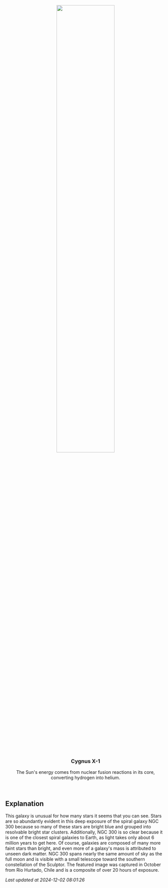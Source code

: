 <p align='center'>
    <img src='https://apod.nasa.gov/apod/image/2412/Ngc300_Stern_960.jpg' width='60%' />
    <h3 align="center">Cygnus X-1</h3>
    <p align="center">The Sun's energy comes from nuclear fusion reactions in its core, converting hydrogen into helium.</p>
</p>
<br/>

Explanation
--
This galaxy is unusual for how many stars it seems that you can see. Stars are so abundantly evident in this deep exposure of the spiral galaxy NGC 300 because so many of these stars are bright blue and grouped into resolvable bright star clusters.  Additionally, NGC 300 is so clear because it is one of the closest spiral galaxies to Earth, as light takes only about 6 million years to get here.  Of course, galaxies are composed of many more faint stars than bright, and even more of a galaxy's mass is attributed to unseen dark matter.  NGC 300 spans nearly the same amount of sky as the full moon and is visible with a small telescope toward the southern constellation of the Sculptor. The featured image was captured in October from Rio Hurtado, Chile and is a composite of over 20 hours of exposure.


*Last updated at 2024-12-02 08:01:26*
